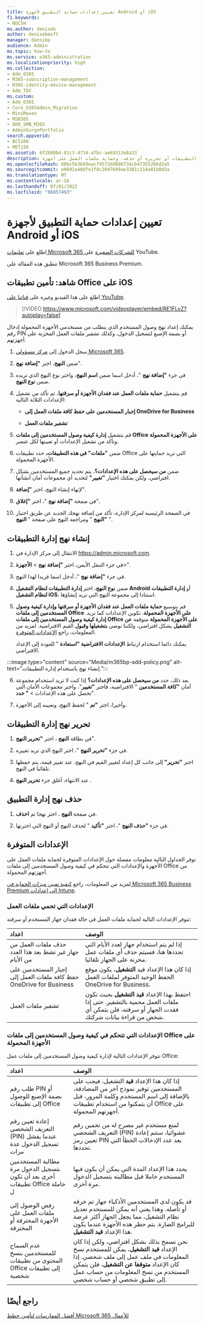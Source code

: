 ```yaml
---
title: تعيين إعدادات حماية التطبيق لأجهزة Android أو iOS
f1.keywords:
- NOCSH
ms.author: deniseb
author: denisebmsft
manager: dansimp
audience: Admin
ms.topic: how-to
ms.service: o365-administration
ms.localizationpriority: high
ms.collection:
- Adm_O365
- M365-subscription-management
- M365-identity-device-management
- Adm_TOC
ms.custom:
- Adm_O365
- Core_O365Admin_Migration
- MiniMaven
- MSB365
- OKR_SMB_M365
- AdminSurgePortfolio
search.appverid:
- BCS160
- MET150
ms.assetid: 6f2b80b4-81c3-4714-a7bc-ae69313e8a33
description: تعرف على كيفية إنشاء نهج إدارة التطبيقات أو تحريره أو حذفه، وحماية ملفات العمل على أجهزة Android أو iOS.
ms.openlocfilehash: 60bc5b3b69eacf9573dd806734cb47355266d3a5
ms.sourcegitcommit: e9692a40dfe1f8c2047699ae3301c114a01b0d3a
ms.translationtype: MT
ms.contentlocale: ar-SA
ms.lasthandoff: 07/01/2022
ms.locfileid: "66857493"
---
```

# <a name="set-app-protection-settings-for-android-or-ios-devices"></a>تعيين إعدادات حماية التطبيق لأجهزة Android أو iOS

اطلع على [تعليمات Microsoft 365 للشركات الصغيرة](https://go.microsoft.com/fwlink/?linkid=2197659) على YouTube.

تنطبق هذه المقالة على Microsoft 365 Business Premium.

## <a name="watch-secure-office-apps-on-ios"></a>شاهد: تأمين تطبيقات Office على iOS

اطلع على هذا الفيديو وغيره على [قناتنا على YouTube](https://go.microsoft.com/fwlink/?linkid=2197828).

> [!VIDEO https://www.microsoft.com/videoplayer/embed/RE1FLvZ?autoplay=false]

يمكنك إعداد نهج وصول المستخدم الذي يتطلب من مستخدمي الأجهزة المحمولة إدخال رقم PIN أو بصمة الإصبع لتسجيل الدخول، وكذلك تشفير ملفات العمل المخزنة على أجهزتهم.

1. سجل الدخول إلى <a href="https://go.microsoft.com/fwlink/p/?linkid=2024339" target="_blank">مركز مسؤولي Microsoft 365</a>.

2. ضمن **النهج**، اختر **"إضافة نهج**".

3. في جزء **"إضافة نهج** "، أدخل اسما ضمن **اسم النهج**، واختر نوع النهج الذي تريده ضمن **نوع النهج**.

4. قم بتشغيل **حماية ملفات العمل عند فقدان الأجهزة أو سرقتها**، ثم تأكد من تشغيل الإعدادات الثلاثة التالية:
 
    - **إجبار المستخدمين على حفظ كافة ملفات العمل إلى OneDrive for Business**
  
    - **تشفير ملفات العمل**

5. قم بتشغيل **إدارة كيفية وصول المستخدمين إلى ملفات Office على الأجهزة المحمولة** وتأكد من تشغيل الإعدادات أو تعيينها لكل عنصر.

6. ضمن **"ملفات" في هذه التطبيقات،** حدد تطبيقات Office التي تريد حمايتها على الأجهزة المحمولة.

7. ضمن **من سيحصل على هذه الإعدادات؟**، يتم تحديد جميع المستخدمين بشكل افتراضي، ولكن يمكنك اختيار **"تغيير"** لتحديد أي مجموعات أمان أنشأتها.

8. لإنهاء إنشاء النهج، اختر **"إضافة**".

9. في صفحة **"إضافة نهج** "، اختر **"إغلاق**".

10. في الصفحة الرئيسية لمركز الإدارة، تأكد من إضافة نهجك الجديد عن طريق اختيار **"النهج** " ومراجعة النهج على صفحة " **النهج** ".

## <a name="create-an-app-management-policy"></a>إنشاء نهج إدارة التطبيقات

1. الانتقال إلى مركز الإدارة في <a href="https://go.microsoft.com/fwlink/p/?linkid=837890" target="_blank">https://admin.microsoft.com</a>.

2. في جزء التنقل الأيمن، اختر **"إضافة** **نهج** \> **الأجهزة**\>".
  
3. في جزء **"إضافة نهج** "، أدخل اسما فريدا لهذا النهج.

4. ضمن **نوع النهج**، اختر **إدارة التطبيقات لنظام التشغيل Android** أو **إدارة التطبيقات لنظام التشغيل iOS**، استنادا إلى مجموعة النهج التي تريد إنشاؤها.

5. قم بتوسيع **حماية ملفات العمل عند فقدان الأجهزة أو سرقتها** **وإدارة كيفية وصول المستخدمين إلى ملفات Office على الأجهزة المحمولة**. تكوين الإعدادات كما تريد. **إدارة كيفية وصول المستخدمين إلى ملفات Office على الأجهزة المحمولة** متوقفة **عن التشغيل** بشكل افتراضي، ولكننا نوصي **بتشغيلها وقبول** القيم الافتراضية. لمزيد من المعلومات، راجع [الإعدادات المتوفرة](#available-settings).

    يمكنك دائما استخدام ارتباط **الإعدادات الافتراضية "استعادة** " للعودة إلى الإعداد الافتراضي.

:::image type="content" source="Media/m365bp-add-policy.png" alt-text="إنشاء نهج باستخدام إدارة التطبيقات.":::
  
6. بعد ذلك، حدد **من سيحصل على هذه الإعدادات؟** إذا كنت لا تريد استخدام مجموعة أمان **"كافة المستخدمين** " الافتراضية، فاختر **"تغيير**"، واختر مجموعات الأمان التي تحصل على هذه الإعدادات \> **" حدد**".

7. وأخيرا، اختر **"تم** " لحفظ النهج، وتعيينه إلى الأجهزة.

## <a name="edit-an-app-management-policy"></a>تحرير نهج إدارة التطبيقات

1. في بطاقة **النهج** ، اختر **"تحرير النهج**".

2. في جزء **"تحرير النهج** "، اختر النهج الذي تريد تغييره.

3. اختر **"تحرير"** إلى جانب كل إعداد لتغيير القيم في النهج. عند تغيير قيمة، يتم حفظها تلقائيا في النهج.

4. عند الانتهاء، أغلق جزء **تحرير النهج** .

## <a name="delete-an-app-management-policy"></a>حذف نهج إدارة التطبيق

1. في صفحة **النهج** ، اختر نهجا ثم **احذف**.

2. في جزء **"حذف النهج** "، اختر **"تأكيد** " لحذف النهج أو النهج التي اخترتها. 

## <a name="available-settings"></a>الإعدادات المتوفرة

توفر الجداول التالية معلومات مفصلة حول الإعدادات المتوفرة لحماية ملفات العمل على الأجهزة والإعدادات التي تتحكم في كيفية وصول المستخدمين إلى ملفات Office من أجهزتهم المحمولة.
  
 لمزيد من المعلومات، راجع [كيفية تعيين ميزات الحماية في Microsoft 365 Business Premium إلى إعدادات Intune](m365bp-map-protection-features-to-intune-settings.md). 
  
### <a name="settings-that-protect-work-files"></a>الإعدادات التي تحمي ملفات العمل

تتوفر الإعدادات التالية لحماية ملفات العمل في حالة فقدان جهاز المستخدم أو سرقته:


|اعداد  |الوصف  |
|:-----|:-----|
|حذف ملفات العمل من جهاز غير نشط بعد هذا العدد من الأيام  |إذا لم يتم استخدام جهاز لعدد الأيام التي تحددها هنا، فسيتم حذف أي ملفات عمل مخزنة على الجهاز تلقائيا.  |
|إجبار المستخدمين على حفظ كافة ملفات العمل إلى OneDrive for Business  |إذا كان هذا الإعداد قيد **التشغيل**، يكون موقع الحفظ الوحيد المتوفر لملفات العمل OneDrive for Business.  |
|تشفير ملفات العمل  |احتفظ بهذا الإعداد **قيد التشغيل** بحيث تكون ملفات العمل محمية بالتشفير. حتى إذا فقدت الجهاز أو سرقته، فلن يتمكن أي شخص من قراءة بيانات شركتك.  |

### <a name="settings-that-control-how-users-access-office-files-on-mobile-devices"></a>الإعدادات التي تتحكم في كيفية وصول المستخدمين إلى ملفات Office على الأجهزة المحمولة

تتوفر الإعدادات التالية لإدارة كيفية وصول المستخدمين إلى ملفات عمل Office:

|اعداد  |الوصف  |
|:-----|:-----|
|طلب رقم PIN أو بصمة الإصبع للوصول إلى تطبيقات Office  |إذا كان هذا الإعداد **قيد** التشغيل، فيجب على المستخدمين توفير نموذج آخر من المصادقة، بالإضافة إلى اسم المستخدم وكلمة المرور، قبل أن يتمكنوا من استخدام تطبيقات Office على أجهزتهم المحمولة.|
|إعادة تعيين رقم التعريف الشخصي (PIN) عندما يفشل تسجيل الدخول عدة مرات  |لمنع مستخدم غير مصرح له من تخمين رقم التعريف الشخصي (PIN) عشوائيا، ستتم إعادة تعيين رمز PIN بعد عدد الإدخالات الخطأ التي تحددها.  |
|مطالبة المستخدمين بتسجيل الدخول مرة أخرى بعد أن تكون تطبيقات Office خاملة ل  |يحدد هذا الإعداد المدة التي يمكن أن يكون فيها المستخدم خاملا قبل مطالبته بتسجيل الدخول مرة أخرى.  |
|رفض الوصول إلى ملفات العمل على الأجهزة المخترقة أو المخترقة  |قد يكون لدى المستخدمين الأذكياء جهاز تم خرقه أو تأصله. وهذا يعني أنه يمكن للمستخدم تعديل نظام التشغيل، مما يجعل الجهاز أكثر عرضة للبرامج الضارة. يتم حظر هذه الأجهزة عندما يكون هذا الإعداد **قيد التشغيل**.  |
|عدم السماح للمستخدمين بنسخ المحتوى من تطبيقات Office إلى تطبيقات شخصية  |نحن نسمح بذلك بشكل افتراضي، ولكن إذا كان الإعداد **قيد التشغيل**، يمكن للمستخدم نسخ المعلومات في ملف عمل إلى ملف شخصي. إذا كان الإعداد **متوقفا عن التشغيل**، فلن يتمكن المستخدم من نسخ المعلومات من حساب عمل إلى تطبيق شخصي أو حساب شخصي.  |

## <a name="see-also"></a>راجع أيضًا

[أفضل الممارسات لتأمين خطط Microsoft 365 للأعمال](../admin/security-and-compliance/secure-your-business-data.md)